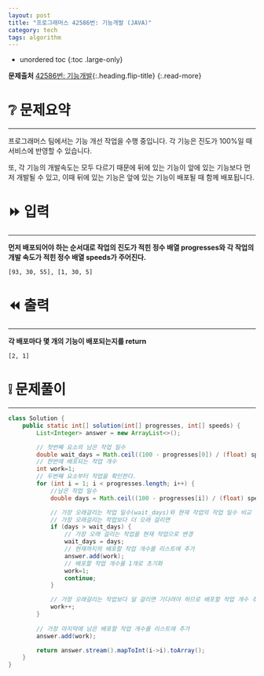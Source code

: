 ```yaml
---
layout: post
title: "프로그래머스 42586번: 기능개발 (JAVA)"
category: tech
tags: algorithm
---
```


* unordered toc
{:toc .large-only}

**문제출처** [42586번: 기능개발](https://programmers.co.kr/learn/courses/30/lessons/42586){:.heading.flip-title}
{:.read-more}


# ❔ 문제요약
***

프로그래머스 팀에서는 기능 개선 작업을 수행 중입니다. 각 기능은 진도가 100%일 때 서비스에 반영할 수 있습니다.

또, 각 기능의 개발속도는 모두 다르기 때문에 뒤에 있는 기능이 앞에 있는 기능보다 먼저 개발될 수 있고, 이때 뒤에 있는 기능은 앞에 있는 기능이 배포될 때 함께 배포됩니다.

# ⏩ 입력
***

**먼저 배포되어야 하는 순서대로 작업의 진도가 적힌 정수 배열 progresses와 각 작업의 개발 속도가 적힌 정수 배열 speeds가 주어진다.**

```
[93, 30, 55], [1, 30, 5]
```

# ⏪ 출력
***

**각 배포마다 몇 개의 기능이 배포되는지를 return**

```
[2, 1]
```
 
# ❕ 문제풀이
***

``` java
class Solution {
    public static int[] solution(int[] progresses, int[] speeds) {
        List<Integer> answer = new ArrayList<>();

        // 첫번째 요소의 남은 작업 일수
        double wait_days = Math.ceil((100 - progresses[0]) / (float) speeds[0]);
        // 한번에 배포되는 작업 개수
        int work=1;
        // 두번째 요소부터 작업을 확인한다.
        for (int i = 1; i < progresses.length; i++) {
            //남은 작업 일수
            double days = Math.ceil((100 - progresses[i]) / (float) speeds[i]);

            // 가장 오래걸리는 작업 일수(wait_days)와 현재 작업의 작업 일수 비교
            // 가장 오래걸리는 작업보다 더 오래 걸리면
            if (days > wait_days) {
                // 가장 오래 걸리는 작업을 현재 작업으로 변경
                wait_days = days;
                // 현재까지의 배포할 작업 개수를 리스트에 추가
                answer.add(work);
                // 배포할 작업 개수를 1개로 초기화
                work=1;
                continue;
            }

            // 가장 오래걸리는 작업보다 덜 걸리면 기다려야 하므로 배포할 작업 개수 추가
            work++;
        }
        
        // 가장 마지막에 남은 배포할 작업 개수를 리스트에 추가
        answer.add(work);

        return answer.stream().mapToInt(i->i).toArray();
    }
}
```